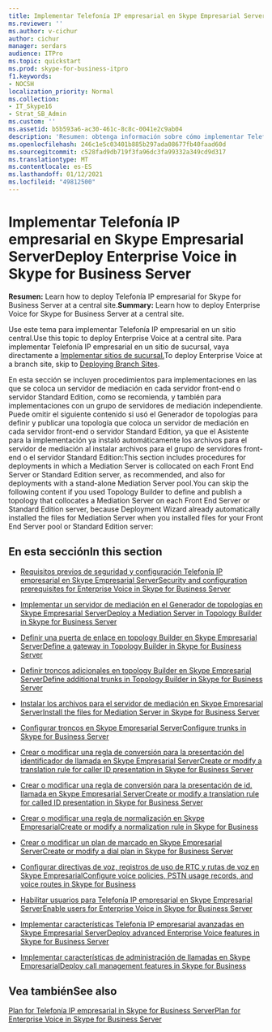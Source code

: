 ```yaml
---
title: Implementar Telefonía IP empresarial en Skype Empresarial Server
ms.reviewer: ''
ms.author: v-cichur
author: cichur
manager: serdars
audience: ITPro
ms.topic: quickstart
ms.prod: skype-for-business-itpro
f1.keywords:
- NOCSH
localization_priority: Normal
ms.collection:
- IT_Skype16
- Strat_SB_Admin
ms.custom: ''
ms.assetid: b5b593a6-ac30-461c-8c8c-0041e2c9ab04
description: 'Resumen: obtenga información sobre cómo implementar Telefonía IP empresarial para Skype Empresarial Server en un sitio central.'
ms.openlocfilehash: 246c1e5c03401b885b297ada08677fb40faad60d
ms.sourcegitcommit: c528fad9db719f3fa96dc3fa99332a349cd9d317
ms.translationtype: MT
ms.contentlocale: es-ES
ms.lasthandoff: 01/12/2021
ms.locfileid: "49812500"
---
```

# <a name="deploy-enterprise-voice-in-skype-for-business-server"></a><span data-ttu-id="556ca-103">Implementar Telefonía IP empresarial en Skype Empresarial Server</span><span class="sxs-lookup"><span data-stu-id="556ca-103">Deploy Enterprise Voice in Skype for Business Server</span></span>

<span data-ttu-id="556ca-104">**Resumen:** Learn how to deploy Telefonía IP empresarial for Skype for Business Server at a central site.</span><span class="sxs-lookup"><span data-stu-id="556ca-104">**Summary:** Learn how to deploy Enterprise Voice for Skype for Business Server at a central site.</span></span>

<span data-ttu-id="556ca-105">Use este tema para implementar Telefonía IP empresarial en un sitio central.</span><span class="sxs-lookup"><span data-stu-id="556ca-105">Use this topic to deploy Enterprise Voice at a central site.</span></span> <span data-ttu-id="556ca-106">Para implementar Telefonía IP empresarial en un sitio de sucursal, vaya directamente a [Implementar sitios de sucursal.](https://technet.microsoft.com/library/1475dee0-66ae-4ee5-b6f1-7409b4bbff45.aspx)</span><span class="sxs-lookup"><span data-stu-id="556ca-106">To deploy Enterprise Voice at a branch site, skip to [Deploying Branch Sites](https://technet.microsoft.com/library/1475dee0-66ae-4ee5-b6f1-7409b4bbff45.aspx).</span></span>

<span data-ttu-id="556ca-107">En esta sección se incluyen procedimientos para implementaciones en las que se coloca un servidor de mediación en cada servidor front-end o servidor Standard Edition, como se recomienda, y también para implementaciones con un grupo de servidores de mediación independiente. Puede omitir el siguiente contenido si usó el Generador de topologías para definir y publicar una topología que coloca un servidor de mediación en cada servidor front-end o servidor Standard Edition, ya que el Asistente para la implementación ya instaló automáticamente los archivos para el servidor de mediación al instalar archivos para el grupo de servidores front-end o el servidor Standard Edition:</span><span class="sxs-lookup"><span data-stu-id="556ca-107">This section includes procedures for deployments in which a Mediation Server is collocated on each Front End Server or Standard Edition server, as recommended, and also for deployments with a stand-alone Mediation Server pool.You can skip the following content if you used Topology Builder to define and publish a topology that collocates a Mediation Server on each Front End Server or Standard Edition server, because Deployment Wizard already automatically installed the files for Mediation Server when you installed files for your Front End Server pool or Standard Edition server:</span></span>
## <a name="in-this-section"></a><span data-ttu-id="556ca-108">En esta sección</span><span class="sxs-lookup"><span data-stu-id="556ca-108">In this section</span></span>

- [<span data-ttu-id="556ca-109">Requisitos previos de seguridad y configuración Telefonía IP empresarial en Skype Empresarial Server</span><span class="sxs-lookup"><span data-stu-id="556ca-109">Security and configuration prerequisites for Enterprise Voice in Skype for Business Server</span></span>](enterprise-voice-security.md)

- [<span data-ttu-id="556ca-110">Implementar un servidor de mediación en el Generador de topologías en Skype Empresarial Server</span><span class="sxs-lookup"><span data-stu-id="556ca-110">Deploy a Mediation Server in Topology Builder in Skype for Business Server</span></span>](deploy-a-mediation-server.md)

- [<span data-ttu-id="556ca-111">Definir una puerta de enlace en topology Builder en Skype Empresarial Server</span><span class="sxs-lookup"><span data-stu-id="556ca-111">Define a gateway in Topology Builder in Skype for Business Server</span></span>](define-a-gateway.md)

- [<span data-ttu-id="556ca-112">Definir troncos adicionales en topology Builder en Skype Empresarial Server</span><span class="sxs-lookup"><span data-stu-id="556ca-112">Define additional trunks in Topology Builder in Skype for Business Server</span></span>](define-additional-trunks.md)

- [<span data-ttu-id="556ca-113">Instalar los archivos para el servidor de mediación en Skype Empresarial Server</span><span class="sxs-lookup"><span data-stu-id="556ca-113">Install the files for Mediation Server in Skype for Business Server</span></span>](install-mediation-server.md)

- [<span data-ttu-id="556ca-114">Configurar troncos en Skype Empresarial Server</span><span class="sxs-lookup"><span data-stu-id="556ca-114">Configure trunks in Skype for Business Server</span></span>](configure-trunks.md)

- [<span data-ttu-id="556ca-115">Crear o modificar una regla de conversión para la presentación del identificador de llamada en Skype Empresarial Server</span><span class="sxs-lookup"><span data-stu-id="556ca-115">Create or modify a translation rule for caller ID presentation in Skype for Business Server</span></span>](caller-id-presentation-rules.md)

- [<span data-ttu-id="556ca-116">Crear o modificar una regla de conversión para la presentación de id. llamada en Skype Empresarial Server</span><span class="sxs-lookup"><span data-stu-id="556ca-116">Create or modify a translation rule for called ID presentation in Skype for Business Server</span></span>](called-id-presentation-rules.md)

- [<span data-ttu-id="556ca-117">Crear o modificar una regla de normalización en Skype Empresarial</span><span class="sxs-lookup"><span data-stu-id="556ca-117">Create or modify a normalization rule in Skype for Business</span></span>](normalization-rules.md)

- [<span data-ttu-id="556ca-118">Crear o modificar un plan de marcado en Skype Empresarial Server</span><span class="sxs-lookup"><span data-stu-id="556ca-118">Create or modify a dial plan in Skype for Business Server</span></span>](dial-plans.md)

- [<span data-ttu-id="556ca-119">Configurar directivas de voz, registros de uso de RTC y rutas de voz en Skype Empresarial</span><span class="sxs-lookup"><span data-stu-id="556ca-119">Configure voice policies, PSTN usage records, and voice routes in Skype for Business</span></span>](voice-and-pstn.md)

- [<span data-ttu-id="556ca-120">Habilitar usuarios para Telefonía IP empresarial en Skype Empresarial Server</span><span class="sxs-lookup"><span data-stu-id="556ca-120">Enable users for Enterprise Voice in Skype for Business Server</span></span>](enable-users-for-enterprise-voice.md)

- [<span data-ttu-id="556ca-121">Implementar características Telefonía IP empresarial avanzadas en Skype Empresarial Server</span><span class="sxs-lookup"><span data-stu-id="556ca-121">Deploy advanced Enterprise Voice features in Skype for Business Server</span></span>](deploy-advanced-enterprise-voice-features.md)

- [<span data-ttu-id="556ca-122">Implementar características de administración de llamadas en Skype Empresarial</span><span class="sxs-lookup"><span data-stu-id="556ca-122">Deploy call management features in Skype for Business</span></span>](deploy-call-management-features.md)

## <a name="see-also"></a><span data-ttu-id="556ca-123">Vea también</span><span class="sxs-lookup"><span data-stu-id="556ca-123">See also</span></span>

[<span data-ttu-id="556ca-124">Plan for Telefonía IP empresarial in Skype for Business Server</span><span class="sxs-lookup"><span data-stu-id="556ca-124">Plan for Enterprise Voice in Skype for Business Server</span></span>](../../plan-your-deployment/enterprise-voice-solution/enterprise-voice.md)


